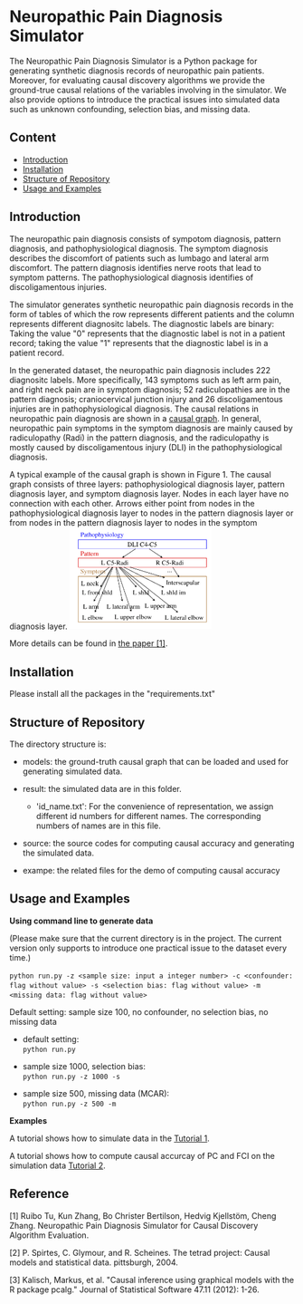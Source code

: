 # Neuropathic Pain Diagnosis Simulator

The Neuropathic Pain Diagnosis Simulator is a Python package for generating synthetic diagnosis records of neuropathic pain patients. Moreover, for evaluating causal discovery algorithms we provide the ground-true causal relations of the variables involving in the simulator. We also provide options to introduce the practical issues into simulated data such as unknown confounding, selection bias, and missing data.

## Content 

- [Introduction](#Introduction)
- [Installation](#Installation)
- [Structure of Repository](#structure-of-repository)
- [Usage and Examples](#usage-and-examples)

## Introduction

The neuropathic pain diagnosis consists of sympotom diagnosis, pattern diagnosis, and pathophysiological diagnosis. The symptom diagnosis describes the discomfort of patients such as lumbago and lateral arm discomfort. The pattern diagnosis identifies nerve roots that lead to symptom patterns. The pathophysiological diagnosis identifies of discoligamentous injuries.

The simulator generates synthetic neuropathic pain diagnosis records in the form of tables of which the row represents different patients and the column represents different diagnositc labels. The diagnostic labels are binary: Taking the value "0" represents that the diagnostic label is not in a patient record; taking the value "1" represents that the diagnostic label is in a patient record. 

In the generated dataset, the neuropathic pain diagnosis includes 222 diagnositc labels. More specifically, 143 symptoms such as left arm pain, and right neck pain are in symptom diagnosis; 52 radiculopathies are in the pattern diagnosis; craniocervical junction injury and 26 discoligamentous injuries are in pathophysiological diagnosis. The causal relations in neuropathic pain diagnosis are shown in a [causal graph](https://observablehq.com/@turuibo/the-complete-causal-graph-of-neuropathic-pain-diagnosis). In general, neuropathic pain symptoms in the symptom diagnosis are mainly caused by radiculopathy (Radi) in the pattern diagnosis, and the radiculopathy is mostly caused by discoligamentous injury (DLI) in the pathophysiological diagnosis. 

A typical example of the causal graph is shown in Figure 1. The causal graph consists of three layers: 
pathophysiological diagnosis layer, pattern diagnosis layer, and symptom diagnosis layer. Nodes in each layer have no connection with each other. Arrows either point from nodes in the pathophysiological diagnosis layer to nodes in the pattern diagnosis layer or from nodes in the pattern diagnosis layer to nodes in the symptom diagnosis layer. 
<img
    src='https://github.com/TURuibo/Neuropathic-Pain-Diagnosis-Simulator/blob/master/example/subset_causal_relations.png'
    style='max-width:50%;'
    title='Fig 1. A typical example of the causal graph.'>

More details can be found in [the paper [1]](https://arxiv.org/abs/1906.01732). 

## Installation

Please install all the packages in the "requirements.txt"

## Structure of Repository

The directory structure is:

* models: the ground-truth causal graph that can be loaded and used for generating simulated data.  
	
* result: the simulated data are in this folder. 
	* 'id_name.txt': For the convenience of representation, we assign different id numbers for different names. The corresponding numbers of names are in this file. 

* source: the source codes for computing causal accuracy and generating the simulated data.  

* exampe: the related files for the demo of computing causal accuracy

## Usage and Examples
__Using command line to generate data__

(Please make sure that the current directory is in the project. The current version only supports to introduce one practical issue to the dataset every time.)

```python run.py -z <sample size: input a integer number> -c <confounder: flag without value> -s <selection bias: flag without value> -m <missing data: flag without value>```

Default setting: sample size 100, no confounder, no selection bias, no missing data 

- default setting:   
```python run.py```
  
- sample size 1000, selection bias:   
```python run.py -z 1000 -s```  

- sample size 500, missing data (MCAR):  
```python run.py -z 500 -m```

__Examples__

A tutorial shows how to simulate data in the [Tutorial 1](https://github.com/TURuibo/Neuropathic-Pain-Diagnosis-Simulator/blob/master/Tutorial1.ipynb).

A tutorial shows how to compute causal accurcay of PC and FCI on the simulation data [Tutorial 2](https://github.com/TURuibo/Neuropathic-Pain-Diagnosis-Simulator/blob/master/Tutorial2.ipynb.).

## Reference
[1] Ruibo Tu, Kun Zhang, Bo Christer Bertilson, Hedvig Kjellstöm, Cheng Zhang. Neuropathic Pain Diagnosis Simulator for Causal Discovery Algorithm Evaluation.

[2] P. Spirtes, C. Glymour, and R. Scheines. The tetrad project: Causal models and statistical data. pittsburgh, 2004.

[3] Kalisch, Markus, et al. "Causal inference using graphical models with the R package pcalg." Journal of Statistical Software 47.11 (2012): 1-26.